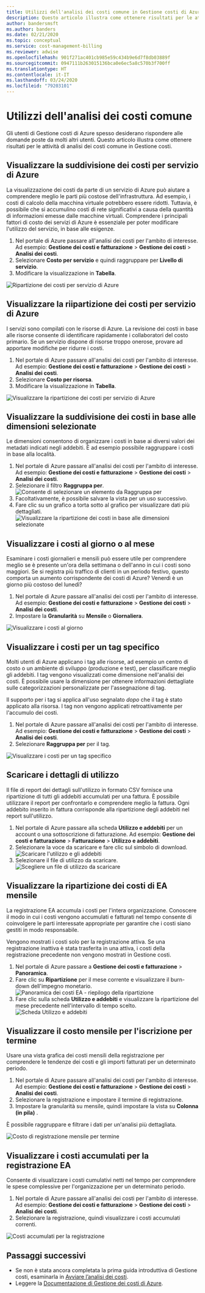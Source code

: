 ```yaml
---
title: Utilizzi dell'analisi dei costi comune in Gestione costi di Azure
description: Questo articolo illustra come ottenere risultati per le attività di analisi dei costi comune in Gestione costi di Azure.
author: bandersmsft
ms.author: banders
ms.date: 02/21/2020
ms.topic: conceptual
ms.service: cost-management-billing
ms.reviewer: adwise
ms.openlocfilehash: 901f271ac401cb985e59c434b9e6d7f8db03889f
ms.sourcegitcommit: 0947111b263015136bca0e6ec5a8c570b3f700ff
ms.translationtype: HT
ms.contentlocale: it-IT
ms.lasthandoff: 03/24/2020
ms.locfileid: "79203101"
---
```

# <a name="common-cost-analysis-uses"></a>Utilizzi dell'analisi dei costi comune

Gli utenti di Gestione costi di Azure spesso desiderano rispondere alle domande poste da molti altri utenti. Questo articolo illustra come ottenere risultati per le attività di analisi dei costi comune in Gestione costi.

## <a name="view-cost-breakdown-by-azure-service"></a>Visualizzare la suddivisione dei costi per servizio di Azure

La visualizzazione dei costi da parte di un servizio di Azure può aiutare a comprendere meglio le parti più costose dell'infrastruttura. Ad esempio, i costi di calcolo della macchina virtuale potrebbero essere ridotti. Tuttavia, è possibile che si accumulino costi di rete significativi a causa della quantità di informazioni emesse dalle macchine virtuali. Comprendere i principali fattori di costo dei servizi di Azure è essenziale per poter modificare l'utilizzo del servizio, in base alle esigenze.

1. Nel portale di Azure passare all'analisi dei costi per l'ambito di interesse. Ad esempio: **Gestione dei costi e fatturazione** > **Gestione dei costi** > **Analisi dei costi**.
1. Selezionare **Costo per servizio** e quindi raggruppare per **Livello di servizio**.
1. Modificare la visualizzazione in **Tabella**.

![Ripartizione dei costi per servizio di Azure](./media/cost-analysis-common-uses/breakdown-by-service.png)

## <a name="view-cost-breakdown-by-azure-resource"></a>Visualizzare la riipartizione dei costi per servizio di Azure

I servizi sono compilati con le risorse di Azure. La revisione dei costi in base alle risorse consente di identificare rapidamente i collaboratori del costo primario. Se un servizio dispone di risorse troppo onerose, provare ad apportare modifiche per ridurre i costi.

1. Nel portale di Azure passare all'analisi dei costi per l'ambito di interesse. Ad esempio: **Gestione dei costi e fatturazione** > **Gestione dei costi** > **Analisi dei costi**.
1. Selezionare **Costo per risorsa**.
1. Modificare la visualizzazione in **Tabella**.

![Visualizzare la ripartizione dei costi per servizio di Azure](./media/cost-analysis-common-uses/cost-by-resource.png)

## <a name="view-cost-breakdown-by-selected-dimensions"></a>Visualizzare la suddivisione dei costi in base alle dimensioni selezionate

Le dimensioni consentono di organizzare i costi in base ai diversi valori dei metadati indicati negli addebiti. È ad esempio possibile raggruppare i costi in base alla località.

1. Nel portale di Azure passare all'analisi dei costi per l'ambito di interesse. Ad esempio: **Gestione dei costi e fatturazione** > **Gestione dei costi** > **Analisi dei costi**.
1. Selezionare il filtro **Raggruppa per**.  
    ![Consente di selezionare un elemento da Raggruppa per](./media/cost-analysis-common-uses/group-by.png)
1. Facoltativamente, è possibile salvare la vista per un uso successivo.
1. Fare clic su un grafico a torta sotto al grafico per visualizzare dati più dettagliati.  
    ![Visualizzare la ripartizione dei costi in base alle dimensioni selezionate](./media/cost-analysis-common-uses/drill-down.png)

## <a name="view-costs-per-day-or-by-month"></a>Visualizzare i costi al giorno o al mese

Esaminare i costi giornalieri e mensili può essere utile per comprendere meglio se è presente un'ora della settimana o dell'anno in cui i costi sono maggiori. Se si registra più traffico di clienti in un periodo festivo, questo comporta un aumento corrispondente dei costi di Azure? Venerdì è un giorno più costoso del lunedì?

1. Nel portale di Azure passare all'analisi dei costi per l'ambito di interesse. Ad esempio: **Gestione dei costi e fatturazione** > **Gestione dei costi** > **Analisi dei costi**.
1. Impostare la **Granularità** su **Mensile** o **Giornaliera**.

![Visualizzare i costi al giorno](./media/cost-analysis-common-uses/daily-granularity.png)

## <a name="view-costs-for-a-specific-tag"></a>Visualizzare i costi per un tag specifico

Molti utenti di Azure applicano i tag alle risorse, ad esempio un centro di costo o un ambiente di sviluppo (produzione e test), per classificare meglio gli addebiti. I tag vengono visualizzati come dimensione nell'analisi dei costi. È possibile usare la dimensione per ottenere informazioni dettagliate sulle categorizzazioni personalizzate per l'assegnazione di tag.

Il supporto per i tag si applica all'uso segnalato *dopo* che il tag è stato applicato alla risorsa. I tag non vengono applicati retroattivamente per l'accumulo dei costi.

1. Nel portale di Azure passare all'analisi dei costi per l'ambito di interesse. Ad esempio: **Gestione dei costi e fatturazione** > **Gestione dei costi** > **Analisi dei costi**.
1. Selezionare **Raggruppa per** per il tag.

![Visualizzare i costi per un tag specifico](./media/cost-analysis-common-uses/tag.png)

## <a name="download-your-usage-details"></a>Scaricare i dettagli di utilizzo

Il file di report dei dettagli sull'utilizzo in formato CSV fornisce una ripartizione di tutti gli addebiti accumulati per una fattura. È possibile utilizzare il report per confrontarlo e comprendere meglio la fattura. Ogni addebito inserito in fattura corrisponde alla ripartizione degli addebiti nel report sull'utilizzo.

1. Nel portale di Azure passare alla scheda **Utilizzo e addebiti** per un account o una sottoscrizione di fatturazione. Ad esempio: **Gestione dei costi e fatturazione** > **Fatturazione** > **Utilizzo e addebiti**.
1. Selezionare la voce da scaricare e fare clic sul simbolo di download.  
    ![Scaricare l'utilizzo e gli addebiti](./media/cost-analysis-common-uses/download1.png)
1.  Selezionare il file di utilizzo da scaricare.  
    ![Scegliere un file di utilizzo da scaricare](./media/cost-analysis-common-uses/download2.png)

## <a name="view-monthly-ea-cost-breakdown"></a>Visualizzare la ripartizione dei costi di EA mensile

La registrazione EA accumula i costi per l'intera organizzazione. Conoscere il modo in cui i costi vengono accumulati e fatturati nel tempo consente di coinvolgere le parti interessate appropriate per garantire che i costi siano gestiti in modo responsabile.

Vengono mostrati i costi solo per la registrazione attiva. Se una registrazione inattiva è stata trasferita in una attiva, i costi della registrazione precedente non vengono mostrati in Gestione costi.


1. Nel portale di Azure passare a **Gestione dei costi e fatturazione** > **Panoramica**.
1. Fare clic su **Ripartizione** per il mese corrente e visualizzare il burn-down dell'impegno monetario.  
    ![Panoramica dei costi EA - riepilogo della ripartizione](./media/cost-analysis-common-uses/breakdown1.png)
1.  Fare clic sulla scheda **Utilizzo e addebiti** e visualizzare la ripartizione del mese precedente nell'intervallo di tempo scelto.  
    ![Scheda Utilizzo e addebiti](./media/cost-analysis-common-uses/breakdown2.png)

## <a name="view-enrollment-monthly-cost-by-term"></a>Visualizzare il costo mensile per l'iscrizione per termine

Usare una vista grafica dei costi mensili della registrazione per comprendere le tendenze dei costi e gli importi fatturati per un determinato periodo.

1. Nel portale di Azure passare all'analisi dei costi per l'ambito di interesse. Ad esempio: **Gestione dei costi e fatturazione** > **Gestione dei costi** > **Analisi dei costi**.
1. Selezionare la registrazione e impostare il termine di registrazione.
1. Impostare la granularità su mensile, quindi impostare la vista su **Colonna    (in pila)** .

È possibile raggruppare e filtrare i dati per un'analisi più dettagliata.

![Costo di registrazione mensile per termine](./media/cost-analysis-common-uses/enrollment-term1.png)

## <a name="view-ea-enrollment-accumulated-costs"></a>Visualizzare i costi accumulati per la registrazione EA

Consente di visualizzare i costi cumulativi netti nel tempo per comprendere le spese complessive per l'organizzazione per un determinato periodo.

1. Nel portale di Azure passare all'analisi dei costi per l'ambito di interesse. Ad esempio: **Gestione dei costi e fatturazione** > **Gestione dei costi** > **Analisi dei costi**.
1. Selezionare la registrazione, quindi visualizzare i costi accumulati correnti.

![Costi accumulati per la registrazione](./media/cost-analysis-common-uses/cost-analysis-enrollment.png)

## <a name="next-steps"></a>Passaggi successivi
- Se non è stata ancora completata la prima guida introduttiva di Gestione costi, esaminarla in [Avviare l’analisi dei costi](quick-acm-cost-analysis.md).
- Leggere la [Documentazione di Gestione dei costi di Azure](../index.yml).
